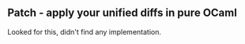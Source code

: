 ## Patch - apply your unified diffs in pure OCaml

Looked for this, didn't find any implementation.

